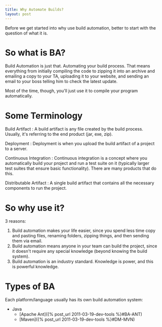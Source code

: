 ```yaml
---
title: Why Automate Builds?
layout: post
---
```


Before we get started into why use build automation, better to start with the question of what it is.

# So what is BA?

Build Automation is just that. Automating your build process. That means everything from initially compiling the code to zipping it into an archive and emailing a copy to your TA, uploading it to your website, and sending an email to your boss telling him to check the latest update.

Most of the time, though, you'll just use it to compile your program automatically.

# Some Terminology

Build Artifact
:	A build artifact is any file created by the build process. Usually, it's referring to the end product (jar, exe, zip).

Deployment
:	Deployment is when you upload the build artifact of a project to a server.

Continuous Integration
:	Continuous integration is a concept where you automatically build your project and run a test suite on it (typically larger test suites that ensure basic functionality). There are many products that do this.

Distributable Artifact
:	A single build artifact that contains all the necessary components to run the project.

# So why use it?

3 reasons:

1. Build automation makes your life easier, since you spend less time copy and pasting files, renaming folders, zipping things, and then sending them via email.
2. Build automation means anyone in your team can build the project, since it doesn't require any special knowledge (beyond knowing the build system).
3. Build automation is an industry standard. Knowledge is power, and this is powerful knowledge.

# Types of BA

Each platform/language usually has its own build automation system:

* Java
	* [Apache Ant]({% post_url 2011-03-19-dev-tools %}#BA-ANT)
	* [Maven]({% post_url 2011-03-19-dev-tools %}#DM-MVN)
